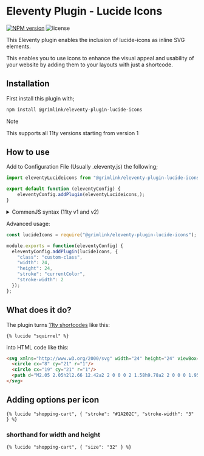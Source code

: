 # Eleventy Plugin - Lucide Icons

[![NPM version](https://img.shields.io/npm/v/@grimlink/eleventy-plugin-lucide-icons)](https://www.npmjs.org/package/@grimlink/eleventy-plugin-lucide-icons)
![license](https://img.shields.io/github/license/GrimLink/eleventy-plugin-lucide-icons)

This Eleventy plugin enables the inclusion of lucide-icons as inline SVG elements.

This enables you to use icons to enhance the visual appeal and usability of your website by adding them to your layouts with just a shortcode.

## Installation

First install this plugin with;

```bash
npm install @grimlink/eleventy-plugin-lucide-icons
```

> [!NOTE]
> This supports all 11ty versions starting from version 1

## How to use

Add to Configuration File (Usually .eleventy.js) the following;

```js
import eleventyLucideicons from "@grimlink/eleventy-plugin-lucide-icons";

export default function (eleventyConfig) {
    eleventyConfig.addPlugin(eleventyLucideicons,);
}
```

<details><summary>CommenJS syntax (11ty v1 and v2)</summary>

```js
const lucideIcons = require("@grimlink/eleventy-plugin-lucide-icons");

module.exports = function(eleventyConfig) {
  eleventyConfig.addPlugin(lucideIcons);
};
```

</details>

Advanced usage:

```js
const lucideIcons = require("@grimlink/eleventy-plugin-lucide-icons");

module.exports = function(eleventyConfig) {
  eleventyConfig.addPlugin(lucideIcons, {
    "class": "custom-class",
    "width": 24,
    "height": 24,
    "stroke": "currentColor",
    "stroke-width": 2
  });
};
```

## What does it do?

The plugin turns [11ty shortcodes](https://www.11ty.dev/docs/shortcodes/) like this:

```nunjucks
{% lucide "squirrel" %}
```

into HTML code like this:

```html
<svg xmlns="http://www.w3.org/2000/svg" width="24" height="24" viewBox="0 0 24 24" fill="none" stroke="currentColor" stroke-width="2" stroke-linecap="round" stroke-linejoin="round">
  <circle cx="8" cy="21" r="1"/>
  <circle cx="19" cy="21" r="1"/>
  <path d="M2.05 2.05h2l2.66 12.42a2 2 0 0 0 2 1.58h9.78a2 2 0 0 0 1.95-1.57l1.65-7.43H5.12"/>
</svg>
```


## Adding options per icon

```nunjucks
{% lucide "shopping-cart", { "stroke": "#1A202C", "stroke-width": "3" } %}
```

### shorthand for width and height

```nunjucks
{% lucide "shopping-cart", { "size": "32" } %}
```
